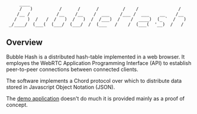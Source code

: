          ____
         /   )          /      /      /         /    /               /
        /__ /          /__    /__    /  ___    /___ /  ___    __    /__
       /    )  /   /  /   )  /   )  /  /___)  /    /  ____)  (_ `  /   )
     _/____/  (___(  (___/  (___/  /  (___   /    /  (___(  '__)  /   /

Overview
--------

Bubble Hash is a distributed hash-table implemented in a web browser.  It
employes the WebRTC Application Programming Interface (API) to establish
peer-to-peer connections between connected clients.

The software implements a Chord protocol over which to distribute data stored in
Javascript Object Notation (JSON).

The [demo application](http://hansoksendahl.github.io/bubblehash) doesn't do much it is provided mainly as a proof of concept.
